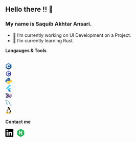 


## Hello there !! 👋
### My name is **Saquib Akhtar Ansari**.

- 🔭 I’m currently working on UI Development on a Project.
- 🌱 I’m currently learning Rust.


**Langauges & Tools**

<code>
<img height="20" src="https://github.com/SaquibAnsari0101/SaquibAnsari/blob/master/icons/cpp.jpg"></code>&nbsp;&nbsp;
<code>
<img height="20" src="https://github.com/SaquibAnsari0101/SaquibAnsari/blob/master/icons/c.webp"></code>&nbsp;&nbsp;
<code>
<img height="20" src="https://github.com/SaquibAnsari0101/SaquibAnsari/blob/master/icons/python.svg"></code>&nbsp;&nbsp;
<code>
<img height="20" src="https://github.com/SaquibAnsari0101/SaquibAnsari/blob/master/icons/flutter.svg"></code>&nbsp;&nbsp;
<code>
<img height="20" src="https://github.com/SaquibAnsari0101/SaquibAnsari/blob/master/icons/haskell.svg"></code>&nbsp;&nbsp;
<code>
<img height="20" src="https://github.com/SaquibAnsari0101/SaquibAnsari/blob/master/icons/mysql.svg"></code>&nbsp;&nbsp;
<code>
<img height="20" src="https://github.com/SaquibAnsari0101/SaquibAnsari/blob/master/icons/linux.svg"></code>&nbsp;&nbsp;


**Contact me**

<p align='left'>
<a href="www.linkedin.com/in/saquibansari0101"><img height="25" src="https://github.com/SaquibAnsari0101/SaquibAnsari/blob/master/icons/linedin.png"></a>&nbsp;&nbsp;
<a href="https://www.hackerrank.com/saquib_ansari"><img height="25" src="https://github.com/SaquibAnsari0101/SaquibAnsari/blob/master/icons/hackerrank.png"></a>&nbsp;&nbsp;
  
